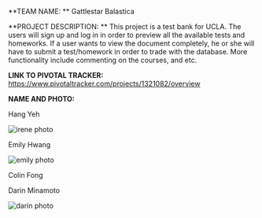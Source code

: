 **TEAM NAME:	**
Gattlestar Balastica

**PROJECT DESCRIPTION:	**
	This project is a test bank for UCLA. The users will sign up and log in in order to preview all the available tests and homeworks. If a user wants to view the document completely, he or she will have to submit a test/homework in order to trade with the database. More functionality include commenting on the courses, and etc.

**LINK TO PIVOTAL TRACKER:**	https://www.pivotaltracker.com/projects/1321082/overview

**NAME AND PHOTO:**

Hang Yeh

![irene photo](https://avatars2.githubusercontent.com/u/4880571?v=3&s=460)

Emily Hwang

![emily photo](https://avatars3.githubusercontent.com/u/4028447?v=3&s=460)

Colin Fong

Darin Minamoto

![darin photo](http://i.imgur.com/UYkTc74.jpg)

